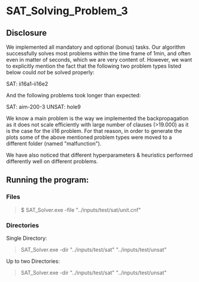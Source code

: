 # SAT_Solving_Problem_3

## Disclosure

We implemented all mandatory and optional (bonus) tasks. Our algorithm successfully solves most problems
within the time frame of 1min, and often even in matter of seconds, which we are very content of.
However, we want to explicitly mention the fact that the following two problem types listed below could
*not* be solved properly:

SAT: ii16a1-ii16e2

And the following problems took longer than expected:

SAT: aim-200-3
UNSAT: hole9

We know a main problem is the way we implemented the backpropagation as it does not scale efficiently
with large number of clauses (>19.000) as it is the case for the ii16 problem. 
For that reason, in order to generate the plots some of the above mentioned problem types were moved
to a different folder (named "malfunction").

We have also noticed that different hyperparameters & heuristics performed differently well on different problems.

## Running the program:

### Files

> $ SAT_Solver.exe -file "../inputs/test/sat/unit.cnf"

### Directories

Single Directory:

> SAT_Solver.exe -dir "../inputs/test/sat" "../inputs/test/unsat"

Up to two Directories:

> SAT_Solver.exe -dir "../inputs/test/sat" "../inputs/test/unsat"